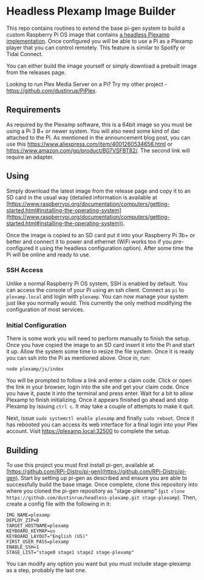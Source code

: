 # Headless Plexamp Image Builder

This repo contains routines to extend the base pi-gen system to build a custom Raspberry Pi OS image that contains [a headless Plexamp implementation](https://forums.plex.tv/t/plexamp-on-the-raspberry-pi/791500). Once configured you will be able to use a Pi as a Plexamp player that you can control remotely. This feature is similar to Spotify or Tidal Connect.

You can either build the image yourself or simply download a prebuilt image from the releases page.

Looking to run Plex Media Server on a Pi? Try my other project - https://github.com/dustinrue/PiPlex.

## Requirements

As required by the Plexamp software, this is a 64bit image so you must be using a Pi 3 B+ or newer system. You will also need some kind of dac attached to the Pi. As mentioned in the announcement blog post, you can use this https://www.aliexpress.com/item/4001260534656.html or https://www.amazon.com/gp/product/B07VSFBT82/. The second link will require an adapter.

## Using

Simply download the latest image from the release page and copy it to an SD card in the usual way (detailed information is available at [https://www.raspberrypi.org/documentation/computers/getting-started.html#installing-the-operating-system](https://www.raspberrypi.org/documentation/computers/getting-started.html#installing-the-operating-system)). 

Once the image is copied to an SD card put it into your Raspberry Pi 3b+ or better and connect it to power and ethernet (WiFi works too if you pre-configured it using the headless configuration option). After some time the Pi will be online and ready to use. 

### SSH Access

Unlike a normal Raspberry Pi OS system, SSH is enabled by default. You can access the console of your Pi using an ssh client. Connect as `pi` to `plexamp.local` and login with `plexamp`. You can now manage your system just like you normally would. This currently the only method modifying the configuration of most services.

### Initial Configuration

There is some work you will need to perform manually to finish the setup. Once you have copied the image to an SD card insert it into the Pi and start it up. Allow the system some time to resize the file system. Once it is ready you can ssh into the Pi as mentioned above. Once in, run:

`node plexamp/js/index`

You will be prompted to follow a link and enter a claim code. Click or open the link in your browser, login into the site and get your claim code. Once you have it, paste it into the terminal and press enter. Wait for a bit to allow Plexamp to finish initializing. Once it appears finished go ahead and stop Plexamp by issuing `ctrl c`. It may take a couple of attempts to make it quit.

Next, issue `sudo systemctl enable plexamp` and finally `sudo reboot`. Once it has rebooted you can access its web interface for a final login into your Plex account. Visit https://plexamp.local:32500 to complete the setup.


## Building

To use this project you must first install pi-gen, available at [https://github.com/RPi-Distro/pi-gen](https://github.com/RPi-Distro/pi-gen). Start by setting up pi-gen as described and ensure you are able to successfully build the base image. Once complete, clone this repository into where you cloned the pi-gen repository as "stage-plexamp" (`git clone https://github.com/dustinrue/headless-plexamp.git stage-plexamp`). Then, create a config file with the following in it:

```
IMG_NAME=plexamp
DEPLOY_ZIP=0
TARGET_HOSTNAME=plexamp
KEYBOARD_KEYMAP=us
KEYBOARD_LAYOUT="English (US)"
FIRST_USER_PASS=plexamp
ENABLE_SSH=1
STAGE_LIST="stage0 stage1 stage2 stage-plexamp"
```

You can modify any option you want but you must include stage-plexamp as a step, probably the last one.

